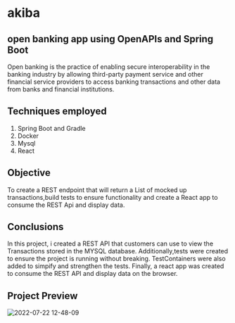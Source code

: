 # akiba
## open banking app using OpenAPIs and Spring Boot
Open banking is the practice of enabling secure interoperability in the banking industry by allowing third-party payment service and other financial service providers to access banking transactions and other data from banks and financial institutions.
## Techniques employed
1. Spring Boot and Gradle
2. Docker
3. Mysql                  
4. React

## Objective 
To create a REST endpoint that will return a List of mocked up transactions,build tests to ensure functionality and 
 create a React app to consume the REST Api and display  data.    
 
 ## Conclusions
 In this project, i created a REST API that customers can use to view the Transactions stored in the MYSQL database. Additionally,tests were created to ensure the project is running without breaking. TestContainers were also added to simpify and strengthen the tests. Finally, a react app was created to consume the REST API and display data on the browser. 
 
 ## Project Preview
 ![2022-07-22 12-48-09](https://user-images.githubusercontent.com/60597568/180415465-20f4a526-238a-4d0a-a6d3-e15f982dcd81.gif)
